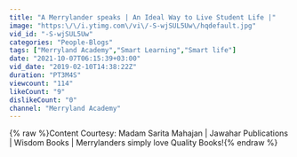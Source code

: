```yaml
---
title: "A Merrylander speaks | An Ideal Way to Live Student Life |"
image: "https:\/\/i.ytimg.com\/vi\/-S-wjSUL5Uw\/hqdefault.jpg"
vid_id: "-S-wjSUL5Uw"
categories: "People-Blogs"
tags: ["Merryland Academy","Smart Learning","Smart life"]
date: "2021-10-07T06:15:39+03:00"
vid_date: "2019-02-10T14:38:22Z"
duration: "PT3M4S"
viewcount: "114"
likeCount: "9"
dislikeCount: "0"
channel: "Merryland Academy"
---
```

{% raw %}Content Courtesy: Madam Sarita Mahajan | Jawahar Publications | Wisdom Books | Merrylanders simply love Quality Books!{% endraw %}
